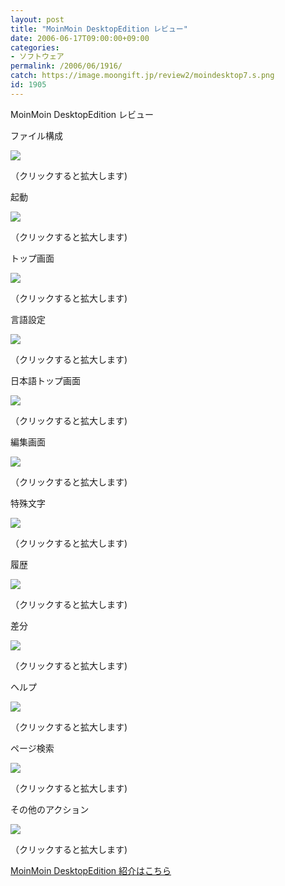 ```yaml
---
layout: post
title: "MoinMoin DesktopEdition レビュー"
date: 2006-06-17T09:00:00+09:00
categories:
- ソフトウェア
permalink: /2006/06/1916/
catch: https://image.moongift.jp/review2/moindesktop7.s.png
id: 1905
---
```

MoinMoin DesktopEdition レビュー  
<!--more-->

ファイル構成

  

[![](https://image.moongift.jp/review2/moindesktop1.s.png)](https://image.moongift.jp/review2/moindesktop1.png)  
  
（クリックすると拡大します)

  

起動

  

[![](https://image.moongift.jp/review2/moindesktop2.s.png)](https://image.moongift.jp/review2/moindesktop2.png)  
  
（クリックすると拡大します)

  

トップ画面

  

[![](https://image.moongift.jp/review2/moindesktop3.s.png)](https://image.moongift.jp/review2/moindesktop3.png)  
  
（クリックすると拡大します)

  

言語設定

  

[![](https://image.moongift.jp/review2/moindesktop4.s.png)](https://image.moongift.jp/review2/moindesktop4.png)  
  
（クリックすると拡大します)

  

日本語トップ画面

  

[![](https://image.moongift.jp/review2/moindesktop5.s.png)](https://image.moongift.jp/review2/moindesktop5.png)  
  
（クリックすると拡大します)

  

編集画面

  

[![](https://image.moongift.jp/review2/moindesktop6.s.png)](https://image.moongift.jp/review2/moindesktop6.png)  
  
（クリックすると拡大します)

  

特殊文字

  

[![](https://image.moongift.jp/review2/moindesktop7.s.png)](https://image.moongift.jp/review2/moindesktop7.png)  
  
（クリックすると拡大します)

  

履歴

  

[![](https://image.moongift.jp/review2/moindesktop8.s.png)](https://image.moongift.jp/review2/moindesktop8.png)  
  
（クリックすると拡大します)

  

差分

  

[![](https://image.moongift.jp/review2/moindesktop9.s.png)](https://image.moongift.jp/review2/moindesktop9.png)  
  
（クリックすると拡大します)

  

ヘルプ

  

[![](https://image.moongift.jp/review2/moindesktop10.s.png)](https://image.moongift.jp/review2/moindesktop10.png)  
  
（クリックすると拡大します)

  

ページ検索

  

[![](https://image.moongift.jp/review2/moindesktop11.s.png)](https://image.moongift.jp/review2/moindesktop11.png)  
  
（クリックすると拡大します)

  

その他のアクション

  

[![](https://image.moongift.jp/review2/moindesktop12.s.png)](https://image.moongift.jp/review2/moindesktop12.png)  
  
（クリックすると拡大します)

  

[MoinMoin DesktopEdition 紹介はこちら](http://oss.moongift.jp/intro/i-1912.html)

